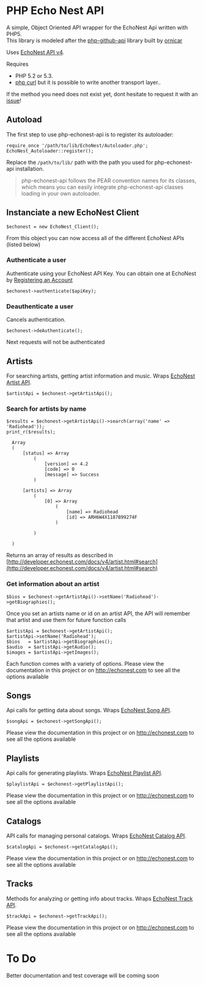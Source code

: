 # PHP Echo Nest API

A simple, Object Oriented API wrapper for the EchoNest Api written with PHP5.  
This library is modeled after the [php-github-api](https://github.com/ornicar/php-github-api) library built by [ornicar](https://github.com/ornicar)

Uses [EchoNest API v4](http://developer.echonest.com/docs/v4/).

Requires

 * PHP 5.2 or 5.3.
 * [php curl](http://php.net/manual/en/book.curl.php) but it is possible to write another transport layer..

If the method you need does not exist yet, dont hesitate to request it with an [issue](http://github.com/bshaffer/php-echonest-api/issues)!

## Autoload

The first step to use php-echonest-api is to register its autoloader:

    require_once '/path/to/lib/EchoNest/Autoloader.php';
    EchoNest_Autoloader::register();

Replace the `/path/to/lib/` path with the path you used for php-echonest-api installation.

> php-echonest-api follows the PEAR convention names for its classes, which means you can easily integrate php-echonest-api classes loading in your own autoloader.

## Instanciate a new EchoNest Client

    $echonest = new EchoNest_Client();

From this object you can now access all of the different EchoNest APIs (listed below)

### Authenticate a user

Authenticate using your EchoNest API Key.  You can obtain one at EchoNest by [Registering an Account](http://developer.echonest.com/account/register)

    $echonest->authenticate($apiKey);

### Deauthenticate a user

Cancels authentication.

    $echonest->deAuthenticate();

Next requests will not be authenticated

## Artists

For searching artists, getting artist information and music.
Wraps [EchoNest Artist API](http://developer.echonest.com/docs/v4/artist.html).

    $artistApi = $echonest->getArtistApi();

### Search for artists by name

    $results = $echonest->getArtistApi()->search(array('name' => 'Radiohead'));
    print_r($results);
    
      Array
      (
          [status] => Array
              (
                  [version] => 4.2
                  [code] => 0
                  [message] => Success
              )

          [artists] => Array
              (
                  [0] => Array
                      (
                          [name] => Radiohead
                          [id] => ARH6W4X1187B99274F
                      )

              )

      )

Returns an array of results as described in [http://developer.echonest.com/docs/v4/artist.html#search](http://developer.echonest.com/docs/v4/artist.html#search)

### Get information about an artist

    $bios = $echonest->getArtistApi()->setName('Radiohead')->getBiographies();

Once you set an artists name or id on an artist API, the API will remember that artist and use them for future function calls

    $artistApi = $echonest->getArtistApi();
    $artistApi->setName('Radiohead');
    $bios   = $artistApi->getBiographies();
    $audio  = $artistApi->getAudio();
    $images = $artistApi->getImages();

Each function comes with a variety of options.  Please view the documentation in this project or on http://echonest.com to see all the options available

## Songs

Api calls for getting data about songs.
Wraps [EchoNest Song API](http://developer.echonest.com/docs/v4/song.html).

    $songApi = $echonest->getSongApi();
    
Please view the documentation in this project or on http://echonest.com to see all the options available
  
## Playlists

Api calls for generating playlists.
Wraps [EchoNest Playlist API](http://developer.echonest.com/docs/v4/playlist.html).

    $playlistApi = $echonest->getPlaylistApi();
    
Please view the documentation in this project or on http://echonest.com to see all the options available

## Catalogs

API calls for managing personal catalogs.
Wraps [EchoNest Catalog API](http://developer.echonest.com/docs/v4/catalog.html).

    $catalogApi = $echonest->getCatalogApi();
    
Please view the documentation in this project or on http://echonest.com to see all the options available

## Tracks

Methods for analyzing or getting info about tracks.
Wraps [EchoNest Track API](http://developer.echonest.com/docs/v4/track.html).

    $trackApi = $echonest->getTrackApi();
    
Please view the documentation in this project or on http://echonest.com to see all the options available

# To Do

Better documentation and test coverage will be coming soon